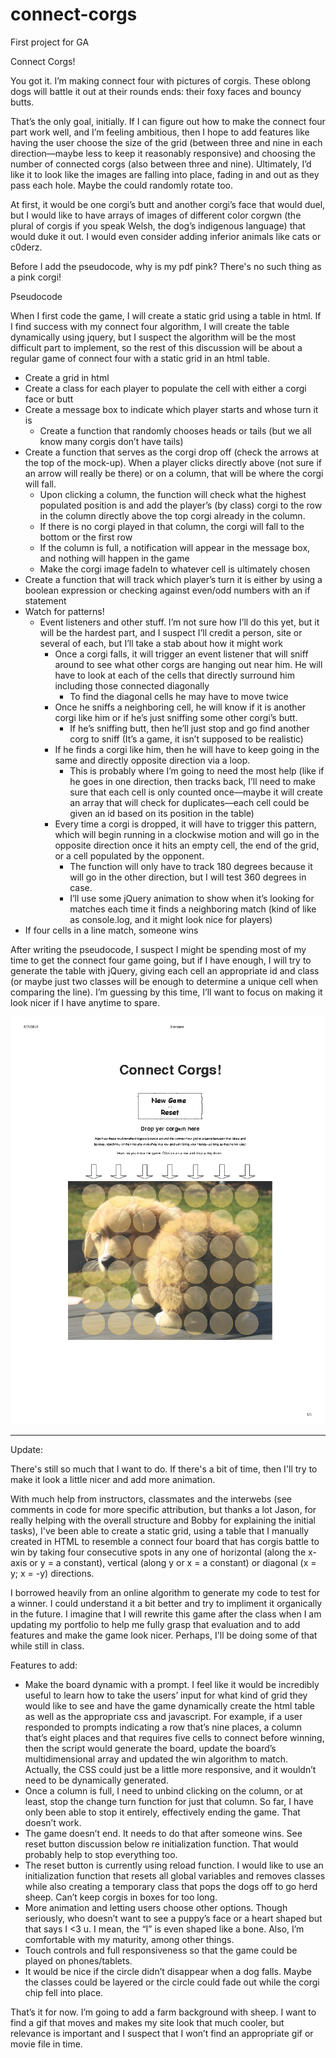 # connect-corgs
First project for GA

Connect Corgs!

You got it. I’m making connect four with pictures of corgis. These oblong dogs will battle it out at their rounds ends: their foxy faces and bouncy butts.

That’s the only goal, initially. If I can figure out how to make the connect four part work well, and I’m feeling ambitious, then I hope to add features like having the user choose the size of the grid (between three and nine in each direction—maybe less to keep it reasonably responsive) and choosing the number of connected corgs (also between three and nine). Ultimately, I’d like it to look like the images are falling into place, fading in and out as they pass each hole. Maybe the could randomly rotate too. 

At first, it would be one corgi’s butt and another corgi’s face that would duel, but I would like to have arrays of images of different color corgwn (the plural of corgis if you speak Welsh, the dog’s indigenous language) that would duke it out. I would even consider adding inferior animals like cats or c0derz. 

Before I add the pseudocode, why is my pdf pink? There's no such thing as a pink corgi!

Pseudocode

When I first code the game, I will create a static grid using a table in html. If I find success with my connect four algorithm, I will create the table dynamically using jquery, but I suspect the algorithm will be the most difficult part to implement, so the rest of this discussion will be about a regular game of connect four with a static grid in an html table.

- Create a grid in html
- Create a class for each player to populate the cell with either a corgi face or butt
- Create a message box to indicate which player starts and whose turn it is
    - Create a function that randomly chooses heads or tails (but we all know many corgis don’t have tails)
- Create a function that serves as the corgi drop off (check the arrows at the top of the mock-up). When a player clicks directly above (not sure if an arrow will really be there) or on a column, that will be where the corgi will fall.
    - Upon clicking a column, the function will check what the highest populated position is and add the player’s (by class) corgi to the row in the column directly above the top corgi already in the column.
    - If there is no corgi played in that column, the corgi will fall to the bottom or the first row
    - If the column is full, a notification will appear in the message box, and nothing will happen in the game
    - Make the corgi image fadeIn to whatever cell is ultimately chosen
- Create a function that will track which player’s turn it is either by using a boolean expression or checking against even/odd numbers with an if statement
- Watch for patterns!
    - Event listeners and other stuff. I’m not sure how I’ll do this yet, but it will be the hardest part, and I suspect I’ll credit a person, site or several of each, but I’ll take a stab about how it might work
        - Once a corgi falls, it will trigger an event listener that will sniff around to see what other corgs are hanging out near him. He will have to look at each of the cells that directly surround him including those connected diagonally
            - To find the diagonal cells he may have to move twice
        - Once he sniffs a neighboring cell, he will know if it is another corgi like him or if he’s just sniffing some other corgi’s butt.
            - If he’s sniffing butt, then he’ll just stop and go find another corg to sniff (It’s a game, it isn’t supposed to be realistic)
        - If he finds a corgi like him, then he will have to keep going in the same and directly opposite direction via a loop.
            - This is probably where I’m going to need the most help (like if he goes in one direction, then tracks back, I’ll need to make sure that each cell is only counted once—maybe it will create an array that will check for duplicates—each cell could be given an id based on its position in the table)
        - Every time a corgi is dropped, it will have to trigger this pattern, which will begin running in a clockwise motion and will go in the opposite direction once it hits an empty cell, the end of the grid, or a cell populated by the opponent.
            - The function will only have to track 180 degrees because it will go in the other direction, but I will test 360 degrees in case.
            - I’ll use some jQuery animation to show when it’s looking for matches each time it finds a neighboring match (kind of like as console.log, and it might look nice for players)
- If four cells in a line match, someone wins

After writing the pseudocode, I suspect I might be spending most of my time to get the connect four game going, but if I have enough, I will try to generate the table with jQuery, giving each cell an appropriate id and class (or maybe just two classes will be enough to determine a unique cell when comparing the line). I’m guessing by this time, I’ll want to focus on making it look nicer if I have anytime to spare.

![](./corg-wireframe.png)

--------------------------------------------

Update:

There's still so much that I want to do. If there's a bit of time, then I'll try to make it look a little nicer and add more animation.

With much help from instructors, classmates and the interwebs (see comments in code for more specific attribution, but thanks a lot Jason, for really helping with the overall structure and Bobby for explaining the initial tasks), I've been able to create a static grid, using a table that I manually created in HTML to resemble a connect four board that has corgis battle to win by taking four consecutive spots in any one of horizontal (along the x-axis or y = a constant), vertical (along y or x = a constant) or diagonal (x = y; x = -y) directions.

I borrowed heavily from an online algorithm to generate my code to test for a winner. I could understand it a bit better and try to impliment it organically in the future. I imagine that I will rewrite this game after the class when I am updating my portfolio to help me fully grasp that evaluation and to add features and make the game look nicer. Perhaps, I'll be doing some of that while still in class.

Features to add:

- Make the board dynamic with a prompt. I feel like it would be incredibly useful to learn how to take the users’ input for what kind of grid they would like to see and have the game  dynamically create the html table as well as the appropriate css and javascript. For example, if a user responded to prompts indicating a row that’s nine places, a column that’s eight places and that requires five cells to connect before winning, then the script would generate the board, update the board’s multidimensional array and updated the win algorithm to match. Actually, the CSS could just be a little more responsive, and it wouldn’t need to be dynamically generated.
- Once a column is full, I need to unbind clicking on the column, or at least, stop the change turn function for just that column. So far, I have only been able to stop it entirely, effectively ending the game. That doesn’t work.
- The game doesn’t end. It needs to do that after someone wins. See reset button discussion below re initialization function. That would probably help to stop everything too.
- The reset button is currently using reload function. I would like to use an initialization function that resets all global variables and removes classes while also creating a temporary class that pops the dogs off to go herd sheep. Can’t keep corgis in boxes for too long.
- More animation and letting users choose other options. Though seriously, who doesn’t want to see a puppy’s face or a heart shaped but that says I <3 u. I mean, the “I” is even shaped like a bone. Also, I’m comfortable with my maturity, among other things.
- Touch controls and full responsiveness so that the game could be played on phones/tablets.
- It would be nice if the circle didn’t disappear when a dog falls. Maybe the classes could   be layered or the circle could fade out while the corgi chip fell into place.

That’s it for now. I’m going to add a farm background with sheep. I want to find a gif that moves and makes my site look that much cooler, but relevance is important and I suspect that I won’t find an appropriate gif or movie file in time.
